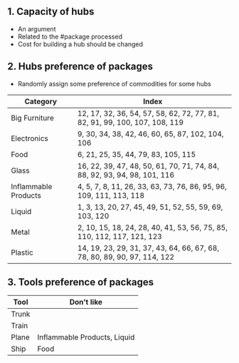 ## 1. Capacity of hubs

- An argument
- Related to the #package processed
- Cost for building a hub should be changed

## 2. Hubs preference of packages

- Randomly assign some preference of commodities for some hubs

| Category             | Index                                                        |
| -------------------- | ------------------------------------------------------------ |
| Big Furniture        | 12, 17, 32, 36, 54, 57, 58, 62, 72, 77, 81, 82, 91, 99, 100, 107, 108, 119 |
| Electronics          | 9, 30, 34, 38, 42, 46, 60, 65, 87, 102, 104, 106             |
| Food                 | 6, 21, 25, 35, 44, 79, 83, 105, 115                          |
| Glass                | 16, 22, 39, 47, 48, 50, 61, 70, 71, 74, 84, 88, 92, 93, 94, 98, 101, 116 |
| Inflammable Products | 4, 5, 7, 8, 11, 26, 33, 63, 73, 76, 86, 95, 96, 109, 111, 113, 118 |
| Liquid               | 1, 3, 13, 20, 27, 45, 49, 51, 52, 55, 59, 69, 103, 120       |
| Metal                | 2, 10, 15, 18, 24, 28, 40, 41, 53, 56, 75, 85, 110, 112, 117, 121, 123 |
| Plastic              | 14, 19, 23, 29, 31, 37, 43, 64, 66, 67, 68, 78, 80, 89, 90, 97, 114, 122 |



## 3. Tools preference of packages

| Tool  | Don't like                   |
| ----- | ---------------------------- |
| Trunk |                              |
| Train |                              |
| Plane | Inflammable Products, Liquid |
| Ship  | Food                         |

